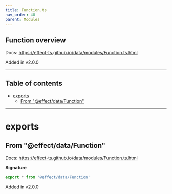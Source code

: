 ```yaml
---
title: Function.ts
nav_order: 40
parent: Modules
---
```


## Function overview

Docs: https://effect-ts.github.io/data/modules/Function.ts.html

Added in v2.0.0

---

<h2 class="text-delta">Table of contents</h2>

- [exports](#exports)
  - [From "@effect/data/Function"](#from-effectdatafunction)

---

# exports

## From "@effect/data/Function"

Docs: https://effect-ts.github.io/data/modules/Function.ts.html

**Signature**

```ts
export * from '@effect/data/Function'
```

Added in v2.0.0
